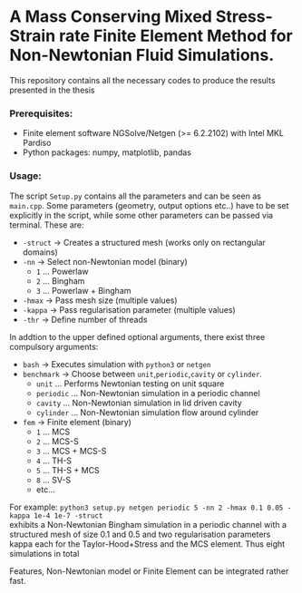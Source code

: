# A Mass Conserving Mixed Stress-Strain rate Finite Element Method for Non-Newtonian Fluid Simulations. 
This repository contains all the necessary codes to produce the results
presented in the thesis
### Prerequisites:
- Finite element software NGSolve/Netgen (>= 6.2.2102) with Intel MKL Pardiso
- Python packages: numpy, matplotlib, pandas

### Usage: 
The script `Setup.py` contains all the parameters and can be seen as `main.cpp`.
Some parameters (geometry, output options etc..) have to be set explicitly in the script, while some
other parameters can be passed via terminal. These are:

- `-struct` &#8594; Creates a structured mesh (works only on rectangular domains)
- `-nn`     &#8594; Select non-Newtonian model (binary)
  - `1` ... Powerlaw
  - `2` ... Bingham
  - `3` ... Powerlaw + Bingham
- `-hmax`   &#8594; Pass mesh size (multiple values)
- `-kappa`  &#8594; Pass regularisation parameter (multiple values)
- `-thr`    &#8594; Define number of threads

In addtion to the upper defined optional arguments, there exist
three compulsory arguments:

- `bash`      &#8594; Executes simulation with `python3` or `netgen`
- `benchmark` &#8594; Choose between `unit`,`periodic`,`cavity` or `cylinder`.
  - `unit`              ... Performs Newtonian testing on unit square
  - `periodic`          ... Non-Newtonian simulation in a periodic channel
  - `cavity`            ... Non-Newtonian simulation in lid driven cavity
  - `cylinder`          ... Non-Newtonian simulation flow around cylinder
- `fem`       &#8594; Finite element (binary)
  - `1` ... MCS
  - `2` ... MCS-S
  - `3` ... MCS + MCS-S
  - `4` ... TH-S
  - `5` ... TH-S + MCS
  - `8` ... SV-S
  - etc...

For example: `python3 setup.py netgen periodic 5 -nn 2 -hmax 0.1 0.05 -kappa 1e-4 1e-7 -struct` \
exhibits a Non-Newtonian Bingham simulation in a periodic channel with a structured mesh of size 0.1 and 0.5 
and two regularisation parameters kappa each for the Taylor-Hood+Stress and the MCS element. Thus eight simulations in total

Features, Non-Newtonian model or Finite Element can be integrated rather fast. 


